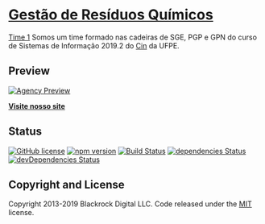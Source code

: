 # [Gestão de Resíduos Químicos](http://thiagoprazeres.github.io/gestao-residuos-time-1)

[Time 1](https://thiagoprazeres.github.io/gestao-residuos-time-1/#team) Somos um time formado nas cadeiras de SGE, PGP e GPN do curso de Sistemas de Informação 2019.2 do [Cin](https://www3.cin.ufpe.br/br/) da UFPE.

## Preview

[![Agency Preview](https://thiagoprazeres.github.io/gestao-residuos-time-1/img/screenshot.png)](https://thiagoprazeres.github.io/gestao-residuos-time-1/)

**[Visite nosso site](https://thiagoprazeres.github.io/gestao-residuos-time-1/)**

## Status

[![GitHub license](https://img.shields.io/badge/license-MIT-blue.svg)](https://raw.githubusercontent.com/BlackrockDigital/startbootstrap-agency/master/LICENSE)
[![npm version](https://img.shields.io/npm/v/startbootstrap-agency.svg)](https://www.npmjs.com/package/startbootstrap-agency)
[![Build Status](https://travis-ci.org/BlackrockDigital/startbootstrap-agency.svg?branch=master)](https://travis-ci.org/BlackrockDigital/startbootstrap-agency)
[![dependencies Status](https://david-dm.org/BlackrockDigital/startbootstrap-agency/status.svg)](https://david-dm.org/BlackrockDigital/startbootstrap-agency)
[![devDependencies Status](https://david-dm.org/BlackrockDigital/startbootstrap-agency/dev-status.svg)](https://david-dm.org/BlackrockDigital/startbootstrap-agency?type=dev)

## Copyright and License

Copyright 2013-2019 Blackrock Digital LLC. Code released under the [MIT](https://github.com/BlackrockDigital/startbootstrap-agency/blob/gh-pages/LICENSE) license.
